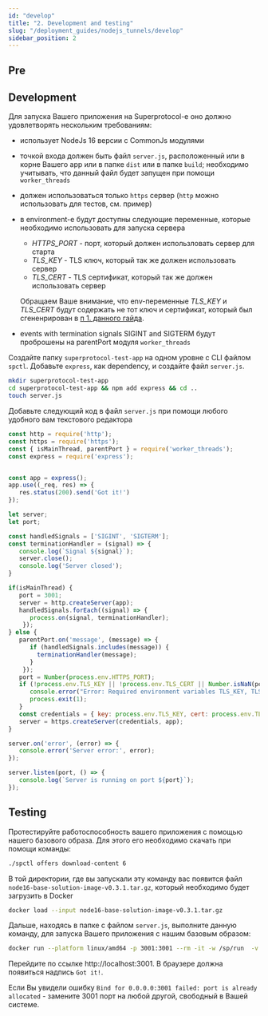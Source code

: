 ```yaml
---
id: "develop"
title: "2. Development and testing"
slug: "/deployment_guides/nodejs_tunnels/develop"
sidebar_position: 2
---
```


## Pre

## Development

Для запуска Вашего приложения на Superprotocol-е оно должно удовлетворять нескольким требованиям:
* использует NodeJs 16 версии с CommonJs модулями
* точкой входа должен быть файл `server.js`, расположенный или в корне Вашего app или в папке `dist` или в папке `build`; необходимо учитывать, что данный файл будет запущен при помощи `worker_threads`
* должен использоваться только `https` сервер (`http` можно использовать для тестов, см. пример)
* в environment-е будут доступны следующие переменные, которые необходимо использовать для запуска сервера
    * _HTTPS_PORT_ - порт, который должен использловать сервер для старта
    * _TLS_KEY_ - TLS ключ, который так же должен использовать сервер 
    * _TLS_CERT_ -  TLS сертификат, который так же должен использовать сервер
    
    Обращаем Ваше внимание, что env-переменные _TLS_KEY_ и _TLS_CERT_ будут содержать не тот ключ и сертификат, который был сгененрирован в [п 1. данного гайда](/developers/deployment_guides/nodejs_tunnels/preparing).
* events with termination signals SIGINT and SIGTERM будут проброшены на parentPort модуля `worker_threads`

Создайте папку `superprotocol-test-app` на одном уровне с CLI файлом `spctl`. Добавьте `express`, как dependency, и создайте файл `server.js`.
```bash
mkdir superprotocol-test-app
cd superprotocol-test-app && npm add express && cd ..
touch server.js
```

Добавьте следующий код в файл `server.js` при помощи любого удобного вам текстового редактора
```javascript title="server.js"
const http = require('http');
const https = require('https');
const { isMainThread, parentPort } = require('worker_threads');
const express = require('express');


const app = express();
app.use((_req, res) => {
   res.status(200).send('Got it!')
});

let server;
let port;

const handledSignals = ['SIGINT', 'SIGTERM']; 
const terminationHandler = (signal) => {
   console.log(`Signal ${signal}`);
   server.close();
   console.log('Server closed');
}

if(isMainThread) {
   port = 3001;
   server = http.createServer(app);
   handledSignals.forEach((signal) => {
      process.on(signal, terminationHandler);
    });
} else {
   parentPort.on('message', (message) => {
      if (handledSignals.includes(message)) {
        terminationHandler(message);
      }
    });
   port = Number(process.env.HTTPS_PORT);
   if (!process.env.TLS_KEY || !process.env.TLS_CERT || Number.isNaN(port)) {
      console.error("Error: Required environment variables TLS_KEY, TLS_CERT, and HTTPS_PORT are not set");
      process.exit(1);
   }
   const credentials = { key: process.env.TLS_KEY, cert: process.env.TLS_CERT };
   server = https.createServer(credentials, app);
}

server.on('error', (error) => {
   console.error('Server error:', error);
});

server.listen(port, () => {
   console.log(`Server is running on port ${port}`);
});
```

## Testing

Протестируйте работоспособность вашего приложения с помощью нашего базового образа. Для этого его необходимо скачать при помощи команды:

```bash
./spctl offers download-content 6 
```

В той директории, где вы запускали эту команду вас появится файл `node16-base-solution-image-v0.3.1.tar.gz`, который необходимо будет загрузить в Docker

```bash
docker load --input node16-base-solution-image-v0.3.1.tar.gz
```

Дальше, находясь в папке с файлом `server.js`, выполните данную команду, для запуска Вашего приложения с нашим базовым образом:

```bash
docker run --platform linux/amd64 -p 3001:3001 --rm -it -w /sp/run  -v $PWD/superprotocol-test-app:/sp/run --entrypoint /usr/local/bin/node gsc-node16-base-solution:latest /sp/run/server.js
```

Перейдите по ссылке http://localhost:3001. В браузере должна появиться надпись `Got it!`.

Если Вы увидели ошибку `Bind for 0.0.0.0:3001 failed: port is already allocated` - замените 3001 порт на любой другой, свободный в Вашей системе.
